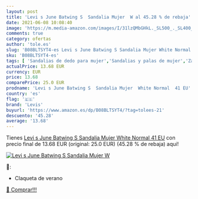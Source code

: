 ```yaml
---
layout: post
title: 'Levi s June Batwing S  Sandalia Mujer  W al 45.28 % de rebaja'
date: 2021-06-08 10:08:40
image: 'https://m.media-amazon.com/images/I/31lzQMbGHkL._SL500_._SL400_.jpg'
comments: true
category: ofertas
author: 'tole.es'
slug: 'B08BLTSYT4-es Levi s June Batwing S Sandalia Mujer White Normal 41 EU'
sku: 'B08BLTSYT4-es'
tags: [ 'Sandalias de dedo para mujer','Sandalias y palas de mujer','Zapatos','Zapatos para mujer','Zapatos y complementos','levis','sandalia', ]
actualPrice: 13.68 EUR
currency: EUR
price: 13.68
comparePrice: 25.0 EUR
prodname: 'Levi s June Batwing S  Sandalia Mujer  White Normal  41 EU'
country: 'es'
flag: '🇪🇸'
brand: 'Levis'
buyurl: 'https://www.amazon.es/dp/B08BLTSYT4/?tag=tolees-21'
descuento: '45.28'
average: '13.68'
---
```


Tienes [Levi s June Batwing S  Sandalia Mujer  White Normal  41 EU](https://www.amazon.es/dp/B08BLTSYT4/?tag=tolees-21) con precio final de  13.68 EUR (original: 25.0 EUR) (45.28 %  de rebaja) aqui!

[![Levi s June Batwing S  Sandalia Mujer  W](https://m.media-amazon.com/images/I/31lzQMbGHkL._SL500_._SL400_.jpg)](https://www.amazon.es/dp/B08BLTSYT4/?tag=tolees-21)

🔎:

- Claqueta de verano

[🛒 Comprar!!!](https://www.amazon.es/dp/B08BLTSYT4/?tag=tolees-21)
